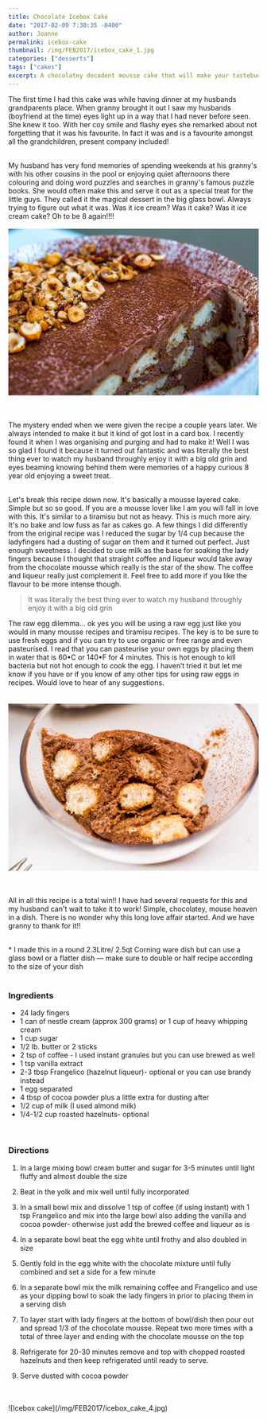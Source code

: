 ```yaml
---
title: Chocolate Icebox Cake
date: "2017-02-09 7:30:35 -0400"
author: Joanne
permalink: icebox-cake
thumbnail: /img/FEB2017/icebox_cake_1.jpg
categories: ["desserts"]
tags: ["cakes"]
excerpt: A chocolatey decadent mousse cake that will make your tastebuds explode
---
```


The first time I had this cake was while having dinner at my husbands grandparents place.  When granny brought it out I saw my husbands (boyfriend at the time) eyes light up in a way that I had never before seen. She knew it too. With her coy smile and flashy eyes she remarked about not forgetting that it was his favourite. In fact it was and is a favourite amongst all the grandchildren, present company included!
<br>
<br>

My husband has very fond memories of spending weekends at his granny's with his other cousins in the pool or enjoying quiet afternoons there colouring and doing word puzzles and searches in granny's famous puzzle books. She would often make this and serve it out as a special treat for the little guys.  They called it the magical dessert in the big glass bowl. Always trying to figure out what it was. Was it ice cream? Was it cake? Was it ice cream cake? Oh to be 8 again!!!!
<br>
<br>
![Icebox cake](/img/FEB2017/icebox_cake_2.jpg)  
<br>
<br>

The mystery ended when we were given the recipe a couple years later.  We always intended to make it but it kind of got lost in a card box.  I recently found it when I was organising and purging and had to make it! Well I was so glad I found it because it turned out fantastic and was literally the best thing ever to watch my husband throughly enjoy it with a big old grin and eyes beaming knowing behind them were memories of a happy curious 8 year old enjoying a sweet treat.
<br>
<br>

Let's break this recipe down now.  It's basically a mousse layered cake. Simple but so so good.  If you are a mousse lover like I am you will fall in love with this. It's similar to a tiramisu but not as heavy. This is much more airy. It's no bake and low fuss as far as cakes go.  A few things I did differently from the original recipe was I reduced the sugar by 1/4 cup because the ladyfingers had a dusting of sugar on them and it turned out perfect. Just enough sweetness. I decided to use milk as the base for soaking the lady fingers because I thought that straight coffee and liqueur would take away from the chocolate mousse which really is the star of the show.  The coffee and liqueur really just complement it. Feel free to add more if you like the flavour to be more intense though.

> It was literally the best thing ever to watch my husband throughly enjoy it with a big old grin

The raw egg dilemma... ok yes you will be using a raw egg just like you would in many mousse recipes and tiramisu recipes.  The key is to be sure to use fresh eggs and if you can try to use organic or free range and even pasteurised.  I read that you can pasteurise your own eggs by placing them in water that is 60•C or 140•F for 4 minutes.  This is hot enough to kill bacteria but not hot enough to cook the egg. I haven’t tried it but let me know if you have or if you know of any other tips for using raw eggs in recipes.  Would love to hear of any suggestions.  
<br>
<br>
![Icebox cake](/img/FEB2017/icebox_cake_3.jpg)  
<br>
<br>

All in all this recipe is a total win!! I have had several requests for this and my husband can't wait to take it to work! Simple, chocolatey, mouse heaven in a dish. There is no wonder why this long love affair started.  And we have granny to thank for it!!
<br>
<br>

\* I made this in a round 2.3Litre/ 2.5qt Corning ware dish but can use a glass bowl or a flatter dish &mdash; make sure to double or half recipe according to the size of your dish
<br>
<br>

### Ingredients

* 24 lady fingers
* 1 can of nestle cream (approx 300 grams) or 1 cup of heavy whipping cream
* 1 cup sugar
* 1/2 lb. butter or 2 sticks
* 2 tsp of coffee - I used instant granules but you can use brewed as well
* 1 tsp vanilla extract
* 2-3 tbsp Frangelico (hazelnut liqueur)- optional or you can use brandy instead
* 1 egg separated
* 4 tbsp of cocoa powder plus a little extra for dusting after
* 1/2 cup of milk (I used almond milk)
* 1/4-1/2 cup roasted hazelnuts- optional
<br>

### Directions

1. In a large mixing bowl cream butter and sugar for 3-5 minutes until light fluffy and almost double the size

1. Beat in the yolk and mix well until fully incorporated

1. In a small bowl mix and dissolve 1 tsp of coffee (if using instant) with 1 tsp Frangelico and mix into the large bowl also adding the vanilla and cocoa powder- otherwise just add the brewed coffee and liqueur as is

1. In a separate bowl beat the egg white until frothy and also doubled in size

1. Gently fold in the egg white with the chocolate mixture until fully combined and set a side for a few minute

1. In a separate bowl mix the milk remaining coffee and Frangelico and use as your dipping bowl to soak the lady fingers in prior to placing them in a serving dish

1. To layer start with lady fingers at the bottom of bowl/dish then pour out and spread 1/3 of the chocolate mousse.  Repeat two more times with a total of three layer and ending with the chocolate mousse on the top

1. Refrigerate for 20-30 minutes remove and top with chopped roasted hazelnuts and then keep refrigerated until ready to serve.

1. Serve dusted with cocoa powder


<br>
<br>
![Icebox cake](/img/FEB2017/icebox_cake_4.jpg)  
<br>
<br>
